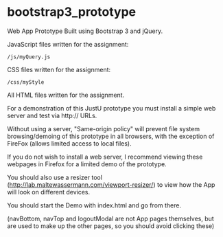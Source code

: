 bootstrap3_prototype
====================

Web App Prototype Built using Bootstrap 3 and jQuery.

JavaScript files written for the assignment:

	/js/myQuery.js

CSS files written for the assignment:

	/css/myStyle

All HTML files written for the assignment.

For a demonstration of this JustU prototype you must install a simple web server and test via http:// URLs.

Without using a server, "Same-origin policy" will prevent file system browsing/demoing of this prototype in all browsers, 
with the exception of FireFox (allows limited access to local files). 

If you do not wish to install a web server, I recommend viewing these webpages in Firefox for a limited demo of the prototype.
 
You should also use a resizer tool (http://lab.maltewassermann.com/viewport-resizer/) to view how the App will look on different devices.

You should start the Demo with index.html and go from there.

(navBottom, navTop and logoutModal are not App pages themselves, but are used to make up the other pages, so you should avoid clicking these) 

